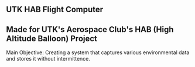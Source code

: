 UTK HAB Flight Computer
---
Made for UTK's Aerospace Club's HAB (High Altitude Balloon) Project
---
Main Objective: Creating a system that captures various environmental data and stores it without intermittence.
